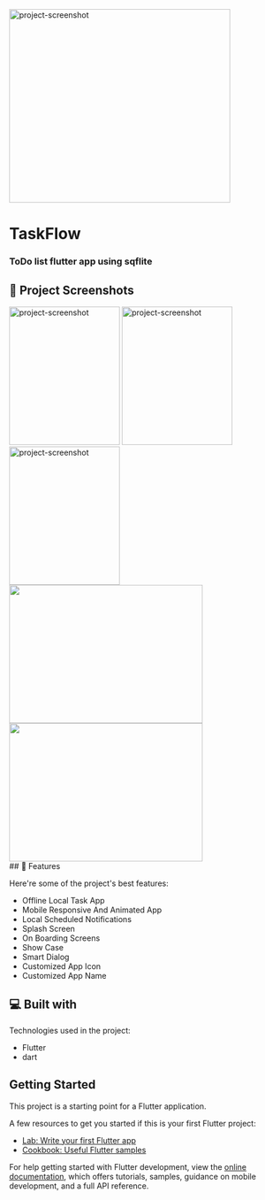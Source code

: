 
<img src="https://i.imgur.com/h0KjyPT.png" alt="project-screenshot" width="400" height="350/">

# TaskFlow
<h3>ToDo list flutter app using sqflite</h4>


## 🎦 Project Screenshots
<div>
<img src="https://i.imgur.com/c4ArD4W.png" alt="project-screenshot" width="200" height="250/">

<img src="https://i.imgur.com/mYPCPFW.png" alt="project-screenshot" width="200" height="250/">

<img src="https://i.imgur.com/MNhsM7y.png" alt="project-screenshot" width="200" height="250/">
</div>

<div>
<img src="https://github.com/hassanolaa/TaskFlow/assets/123651741/1341873f-6635-414a-be8f-f674e730a1b9" width="350" height="250">
<img src="https://github.com/hassanolaa/TaskFlow/assets/123651741/1341873f-6635-414a-be8f-f674e730a1b9" width="350" height="250">
  
</div> 
## 🧐 Features

Here're some of the project's best features:

*   Offline Local Task App
*   Mobile Responsive And Animated App
*   Local Scheduled Notifications
*   Splash Screen
*   On Boarding Screens
*   Show Case
*   Smart Dialog
*   Customized App Icon
*   Customized App Name

  ## 💻 Built with

Technologies used in the project:

*   Flutter
*   dart

## Getting Started

This project is a starting point for a Flutter application.

A few resources to get you started if this is your first Flutter project:

- [Lab: Write your first Flutter app](https://docs.flutter.dev/get-started/codelab)
- [Cookbook: Useful Flutter samples](https://docs.flutter.dev/cookbook)

For help getting started with Flutter development, view the
[online documentation](https://docs.flutter.dev/), which offers tutorials,
samples, guidance on mobile development, and a full API reference.
